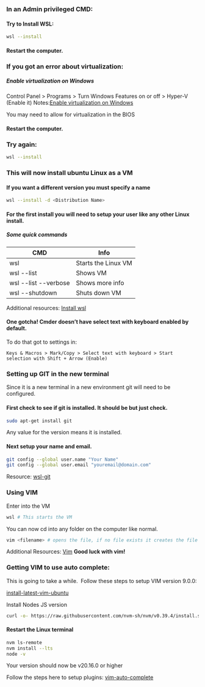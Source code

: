 ### In an Admin privileged CMD:

#### Try to Install WSL:  
```bash
wsl --install
```

#### Restart the computer.

### If you got an error about virtualization:
##### Enable virtualization on Windows
Control Panel > Programs > Turn Windows Features on or off > Hyper-V (Enable it)
Notes:[Enable virtualization on Windows](https://www.itechguides.com/how-to-enable-virtualization-in-windows-10/#Option_3_Enable_Virtualization_with_PowerShell)

You may need to allow for virtualization in the BIOS

#### Restart the computer.

### Try again:
```bash
wsl --install
```

### This will now install ubuntu Linux as a VM

#### If you want a different version you must specify a name

```bash
wsl --install -d <Distribution Name>
```

#### For the first install you will need to setup your user like any other Linux install. 

##### Some quick commands

| CMD                  | Info                |
| -------------------- | ------------------- |
| wsl                  | Starts the Linux VM |
| wsl --list           | Shows VM            |
| wsl --list --verbose | Shows more info     |
| wsl --shutdown       | Shuts down VM       |
Additional resources:
[Install wsl](https://learn.microsoft.com/en-us/windows/wsl/install)

  
#### One gotcha! Cmder doesn’t have select text with keyboard enabled by default. 

To do that got to settings in: 

`Keys & Macros > Mark/Copy > Select text with keyboard > Start selection with Shift + Arrow (Enable)`

### Setting up GIT in the new terminal
Since it is a new terminal in a new environment git will need to be configured. 

#### First check to see if git is installed. It should be but just check.

```bash
sudo apt-get install git
```
Any value for the version means it is installed.

#### Next setup your name and email.
```bash
git config --global user.name "Your Name"
git config --global user.email "youremail@domain.com"
```
Resource:
[wsl-git](https://learn.microsoft.com/en-us/windows/wsl/tutorials/wsl-git)

### Using VIM

Enter into the VM

```bash
wsl # This starts the VM
```

You can now cd into any folder on the computer like normal. 
```bash
vim <filename> # opens the file, if no file exists it creates the file
```
Additional Resources:
[Vim](https://vim.rtorr.com/)
**Good luck with vim!**

### Getting VIM to use auto complete:

This is going to take a while. 
Follow these steps to setup VIM version 9.0.0:

[install-latest-vim-ubuntu](https://itsfoss.com/install-latest-vim-ubuntu/)

Install Nodes JS version 
```bash
curl -o- https://raw.githubusercontent.com/nvm-sh/nvm/v0.39.4/install.sh | bash
```
  
#### Restart the Linux terminal
```bash
nvm ls-remote
nvm install --lts
node -v
```
Your version should now be v20.16.0 or higher

Follow the steps here to setup plugins:
[vim-auto-complete](https://linuxhandbook.com/vim-auto-complete/)